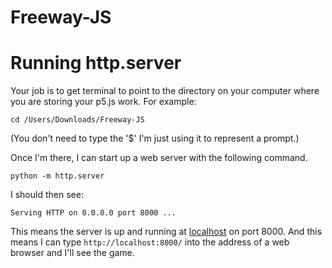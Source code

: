 # Freeway-JS

# Running http.server

Your job is to get terminal to point to the directory on your computer where you are storing your p5.js work. For example:

```
cd /Users/Downloads/Freeway-JS
```

(You don't need to type the '$' I'm just using it to represent a prompt.)

Once I'm there, I can start up a web server with the following command.

```
python -m http.server
```

I should then see:

```
Serving HTTP on 0.0.0.0 port 8000 ...
```

This means the server is up and running at [localhost](http://en.wikipedia.org/wiki/Localhost) on port 8000.  And this means I can type `http://localhost:8000/` into the address of a web browser and I'll see the game.
